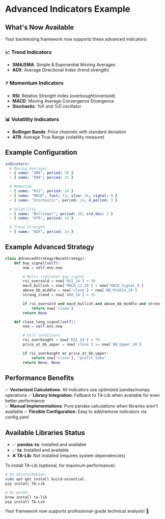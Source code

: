 # Advanced Indicators Example

## What's Now Available

Your backtesting framework now supports these advanced indicators:

### 📈 **Trend Indicators**

- **SMA/EMA**: Simple & Exponential Moving Averages
- **ADX**: Average Directional Index (trend strength)

### ⚡ **Momentum Indicators**

- **RSI**: Relative Strength Index (overbought/oversold)
- **MACD**: Moving Average Convergence Divergence
- **Stochastic**: %K and %D oscillator

### 📊 **Volatility Indicators**

- **Bollinger Bands**: Price channels with standard deviation
- **ATR**: Average True Range (volatility measure)

## Example Configuration

```yaml
indicators:
  # Moving Averages
  - { name: "SMA", period: 50 }
  - { name: "EMA", period: 21 }

  # Momentum
  - { name: "RSI", period: 14 }
  - { name: "MACD", fast: 12, slow: 26, signal: 9 }
  - { name: "Stochastic", period: 14, d_period: 3 }

  # Volatility
  - { name: "Bollinger", period: 20, std_dev: 2 }
  - { name: "ATR", period: 14 }

  # Trend Strength
  - { name: "ADX", period: 14 }
```

## Example Advanced Strategy

```python
class AdvancedStrategy(BaseStrategy):
    def buy_signal(self):
        now = self.env.now

        # Multi-indicator buy signal
        rsi_oversold = now['RSI_14'] < 30
        macd_bullish = now['MACD_12_26'] > now['MACD_Signal_9']
        above_bb_middle = now['close'] > now['BB_Middle_20']
        strong_trend = now['ADX_14'] > 25

        if rsi_oversold and macd_bullish and above_bb_middle and strong_trend:
            return now['close']
        return None

    def close_long_signal(self):
        now = self.env.now

        # Exit conditions
        rsi_overbought = now['RSI_14'] > 70
        price_at_bb_upper = now['close'] >= now['BB_Upper_20']

        if rsi_overbought or price_at_bb_upper:
            return now['close'], "profit_take"
        return None, None
```

## Performance Benefits

✅ **Vectorized Calculations**: All indicators use optimized pandas/numpy operations
✅ **Library Integration**: Fallback to TA-Lib when available for even better performance  
✅ **Manual Implementations**: Pure pandas calculations when libraries aren't available
✅ **Flexible Configuration**: Easy to add/remove indicators via config.yaml

## Available Libraries Status

- ✅ **pandas-ta**: Installed and available
- ✅ **ta**: Installed and available
- ❌ **TA-Lib**: Not installed (requires system dependencies)

To install TA-Lib (optional, for maximum performance):

```bash
# On Ubuntu/Debian:
sudo apt-get install build-essential
pip install TA-Lib

# On macOS:
brew install ta-lib
pip install TA-Lib
```

Your framework now supports professional-grade technical analysis! 🚀

